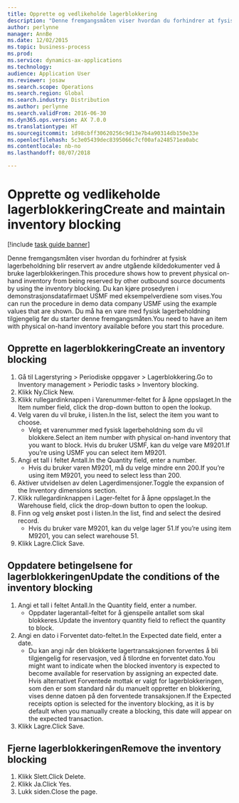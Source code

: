 ```yaml
---
title: Opprette og vedlikeholde lagerblokkering
description: "Denne fremgangsmåten viser hvordan du forhindrer at fysisk lagerbeholdning blir reservert av andre utgående kildedokumenter ved å bruke lagerblokkeringen."
author: perlynne
manager: AnnBe
ms.date: 12/02/2015
ms.topic: business-process
ms.prod: 
ms.service: dynamics-ax-applications
ms.technology: 
audience: Application User
ms.reviewer: josaw
ms.search.scope: Operations
ms.search.region: Global
ms.search.industry: Distribution
ms.author: perlynne
ms.search.validFrom: 2016-06-30
ms.dyn365.ops.version: AX 7.0.0
ms.translationtype: HT
ms.sourcegitcommit: 1d98cbff30620256c9d13e7b4a90314db150e33e
ms.openlocfilehash: 5c3e05439dec8395066c7cf00afa248571ea0abc
ms.contentlocale: nb-no
ms.lasthandoff: 08/07/2018

---
```

# <a name="create-and-maintain-inventory-blocking"></a><span data-ttu-id="f568f-103">Opprette og vedlikeholde lagerblokkering</span><span class="sxs-lookup"><span data-stu-id="f568f-103">Create and maintain inventory blocking</span></span>

[!include [task guide banner](../../includes/task-guide-banner.md)]

<span data-ttu-id="f568f-104">Denne fremgangsmåten viser hvordan du forhindrer at fysisk lagerbeholdning blir reservert av andre utgående kildedokumenter ved å bruke lagerblokkeringen.</span><span class="sxs-lookup"><span data-stu-id="f568f-104">This procedure shows how to prevent physical on-hand inventory from being reserved by other outbound source documents by using the inventory blocking.</span></span> <span data-ttu-id="f568f-105">Du kan kjøre prosedyren i demonstrasjonsdatafirmaet USMF med eksempelverdiene som vises.</span><span class="sxs-lookup"><span data-stu-id="f568f-105">You can run the procedure in demo data company USMF using the example values that are shown.</span></span> <span data-ttu-id="f568f-106">Du må ha en vare med fysisk lagerbeholdning tilgjengelig før du starter denne fremgangsmåten.</span><span class="sxs-lookup"><span data-stu-id="f568f-106">You need to have an item with physical on-hand inventory available before you start this procedure.</span></span>


## <a name="create-an-inventory-blocking"></a><span data-ttu-id="f568f-107">Opprette en lagerblokkering</span><span class="sxs-lookup"><span data-stu-id="f568f-107">Create an inventory blocking</span></span>
1. <span data-ttu-id="f568f-108">Gå til Lagerstyring > Periodiske oppgaver > Lagerblokkering.</span><span class="sxs-lookup"><span data-stu-id="f568f-108">Go to Inventory management > Periodic tasks > Inventory blocking.</span></span>
2. <span data-ttu-id="f568f-109">Klikk Ny.</span><span class="sxs-lookup"><span data-stu-id="f568f-109">Click New.</span></span>
3. <span data-ttu-id="f568f-110">Klikk rullegardinknappen i Varenummer-feltet for å åpne oppslaget.</span><span class="sxs-lookup"><span data-stu-id="f568f-110">In the Item number field, click the drop-down button to open the lookup.</span></span>
4. <span data-ttu-id="f568f-111">Velg varen du vil bruke, i listen.</span><span class="sxs-lookup"><span data-stu-id="f568f-111">In the list, select the item you want to choose.</span></span>
    * <span data-ttu-id="f568f-112">Velg et varenummer med fysisk lagerbeholdning som du vil blokkere.</span><span class="sxs-lookup"><span data-stu-id="f568f-112">Select an item number with physical on-hand inventory that you want to block.</span></span> <span data-ttu-id="f568f-113">Hvis du bruker USMF, kan du velge vare M9201.</span><span class="sxs-lookup"><span data-stu-id="f568f-113">If you’re using USMF you can select item M9201.</span></span>  
5. <span data-ttu-id="f568f-114">Angi et tall i feltet Antall.</span><span class="sxs-lookup"><span data-stu-id="f568f-114">In the Quantity field, enter a number.</span></span>
    * <span data-ttu-id="f568f-115">Hvis du bruker varen M9201, må du velge mindre enn 200.</span><span class="sxs-lookup"><span data-stu-id="f568f-115">If you’re using item M9201, you need to select less than 200.</span></span>  
6. <span data-ttu-id="f568f-116">Aktiver utvidelsen av delen Lagerdimensjoner.</span><span class="sxs-lookup"><span data-stu-id="f568f-116">Toggle the expansion of the Inventory dimensions section.</span></span>
7. <span data-ttu-id="f568f-117">Klikk rullegardinknappen i Lager-feltet for å åpne oppslaget.</span><span class="sxs-lookup"><span data-stu-id="f568f-117">In the Warehouse field, click the drop-down button to open the lookup.</span></span>
8. <span data-ttu-id="f568f-118">Finn og velg ønsket post i listen.</span><span class="sxs-lookup"><span data-stu-id="f568f-118">In the list, find and select the desired record.</span></span>
    * <span data-ttu-id="f568f-119">Hvis du bruker vare M9201, kan du velge lager 51.</span><span class="sxs-lookup"><span data-stu-id="f568f-119">If you’re using item M9201, you can select warehouse 51.</span></span>  
9. <span data-ttu-id="f568f-120">Klikk Lagre.</span><span class="sxs-lookup"><span data-stu-id="f568f-120">Click Save.</span></span>

## <a name="update-the-conditions-of-the-inventory-blocking"></a><span data-ttu-id="f568f-121">Oppdatere betingelsene for lagerblokkeringen</span><span class="sxs-lookup"><span data-stu-id="f568f-121">Update the conditions of the inventory blocking</span></span>
1. <span data-ttu-id="f568f-122">Angi et tall i feltet Antall.</span><span class="sxs-lookup"><span data-stu-id="f568f-122">In the Quantity field, enter a number.</span></span>
    * <span data-ttu-id="f568f-123">Oppdater lagerantall-feltet for å gjenspeile antallet som skal blokkeres.</span><span class="sxs-lookup"><span data-stu-id="f568f-123">Update the inventory quantity field to reflect the quantity to block.</span></span>  
2. <span data-ttu-id="f568f-124">Angi en dato i Forventet dato-feltet.</span><span class="sxs-lookup"><span data-stu-id="f568f-124">In the Expected date field, enter a date.</span></span>
    * <span data-ttu-id="f568f-125">Du kan angi når den blokkerte lagertransaksjonen forventes å bli tilgjengelig for reservasjon, ved å tilordne en forventet dato.</span><span class="sxs-lookup"><span data-stu-id="f568f-125">You might want to indicate when the blocked inventory is expected to become available for reservation by assigning an expected date.</span></span> <span data-ttu-id="f568f-126">Hvis alternativet Forventede mottak er valgt for lagerblokkeringen, som den er som standard når du manuelt oppretter en blokkering, vises denne datoen på den forventede transaksjonen.</span><span class="sxs-lookup"><span data-stu-id="f568f-126">If the Expected receipts option is selected for the inventory blocking, as it is by default when you manually create a blocking, this date will appear on the expected transaction.</span></span>  
3. <span data-ttu-id="f568f-127">Klikk Lagre.</span><span class="sxs-lookup"><span data-stu-id="f568f-127">Click Save.</span></span>

## <a name="remove-the-inventory-blocking"></a><span data-ttu-id="f568f-128">Fjerne lagerblokkeringen</span><span class="sxs-lookup"><span data-stu-id="f568f-128">Remove the inventory blocking</span></span>
1. <span data-ttu-id="f568f-129">Klikk Slett.</span><span class="sxs-lookup"><span data-stu-id="f568f-129">Click Delete.</span></span>
2. <span data-ttu-id="f568f-130">Klikk Ja.</span><span class="sxs-lookup"><span data-stu-id="f568f-130">Click Yes.</span></span>
3. <span data-ttu-id="f568f-131">Lukk siden.</span><span class="sxs-lookup"><span data-stu-id="f568f-131">Close the page.</span></span>

